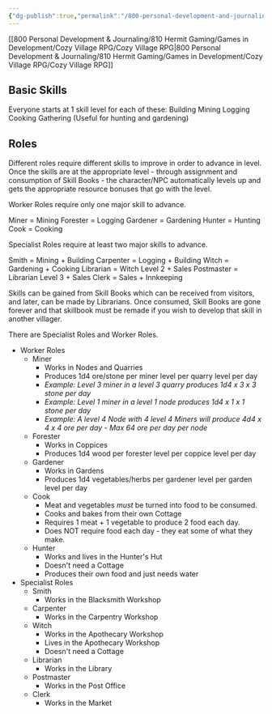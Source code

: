 ```yaml
---
{"dg-publish":true,"permalink":"/800-personal-development-and-journaling/810-hermit-gaming/games-in-development/cozy-village-rpg/skills-and-roles/"}
---
```



[[800 Personal Development & Journaling/810 Hermit Gaming/Games in Development/Cozy Village RPG/Cozy Village RPG\|800 Personal Development & Journaling/810 Hermit Gaming/Games in Development/Cozy Village RPG/Cozy Village RPG]]

## Basic Skills
Everyone starts at 1 skill level for each of these:
	Building
	Mining
	Logging
	Cooking
	Gathering (Useful for hunting and gardening)

## Roles
Different roles require different skills to improve in order to advance in level.  Once the skills are at the appropriate level - through assignment and consumption of Skill Books - the character/NPC automatically levels up and gets the appropriate resource bonuses that go with the level.

Worker Roles require only one major skill to advance.

Miner = Mining
Forester = Logging
Gardener = Gardening
Hunter = Hunting
Cook = Cooking

Specialist Roles require at least two major skills to advance.

Smith = Mining + Building
Carpenter = Logging + Building
Witch = Gardening + Cooking
Librarian = Witch Level 2 + Sales
Postmaster = Librarian Level 3 + Sales
Clerk = Sales + Innkeeping

Skills can be gained from Skill Books which can be received from visitors, and later, can be made by Librarians.  Once consumed, Skill Books are gone forever and that skillbook must be remade if you wish to develop that skill in another villager.

There are Specialist Roles and Worker Roles.

* Worker Roles
	* Miner
		* Works in Nodes and Quarries
		* Produces 1d4 ore/stone per miner level per quarry level per day
		* *Example: Level 3 miner in a level 3 quarry produces 1d4 x 3 x 3 stone per day*
		* *Example: Level 1 miner in a level 1 node produces 1d4 x 1 x 1 stone per day*
		* *Example: A level 4 Node with 4 level 4 Miners will produce 4d4 x 4 x 4 ore per day - Max 64 ore per day per node*
	* Forester
		* Works in Coppices
		* Produces 1d4 wood per forester level per coppice level per day
	* Gardener
		* Works in Gardens
		* Produces 1d4 vegetables/herbs per gardener level per garden level per day
	* Cook 
		* Meat and vegetables *must* be turned into food to be consumed.
		* Cooks and bakes from their own Cottage
		* Requires 1 meat + 1 vegetable to produce 2 food each day.
		* Does NOT require food each day - they eat some of what they make.
	* Hunter
		* Works and lives in the Hunter's Hut
		* Doesn't need a Cottage
		* Produces their own food and just needs water
* Specialist Roles
	* Smith
		* Works in the Blacksmith Workshop
	* Carpenter
		* Works in the Carpentry Workshop
	* Witch 
		* Works in the Apothecary Workshop
		* Lives in the Apothecary Workshop
		* Doesn't need a Cottage
	* Librarian 
		* Works in the Library
	* Postmaster
		* Works in the Post Office
	* Clerk 
		* Works in the Market